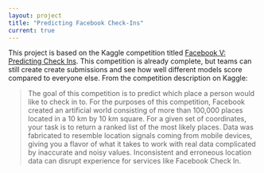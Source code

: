 ```yaml
---
layout: project
title: "Predicting Facebook Check-Ins"
current: true
---
```


This project is based on the Kaggle competition titled [Facebook V: Predicting Check Ins](https://www.kaggle.com/c/facebook-v-predicting-check-ins). This competition is already complete, but teams can still create create submissions and see how well different models score compared to everyone else. From the competition description on Kaggle:

> The goal of this competition is to predict which place a person would like to check in to. For the purposes of this competition, Facebook created an artificial world consisting of more than 100,000 places located in a 10 km by 10 km square. For a given set of coordinates, your task is to return a ranked list of the most likely places. Data was fabricated to resemble location signals coming from mobile devices, giving you a flavor of what it takes to work with real data complicated by inaccurate and noisy values. Inconsistent and erroneous location data can disrupt experience for services like Facebook Check In.
